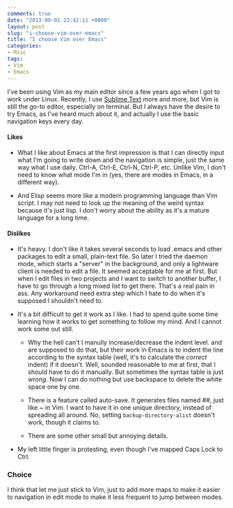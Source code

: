 ```yaml
---
comments: true
date: "2013-09-01 23:42:11 +0800"
layout: post
slug: "i-choose-vim-over-emacs"
title: "I choose Vim over Emacs"
categories:
- Misc
tags:
- Vim
- Emacs
---
```

I've been using Vim as my main editor since a few years ago when I got to work
under Linux. Recently, I use [Sublime Text](http://sublimetext.com) more and
more, but Vim is still the go-to editor, especially on terminal. But I always
have the desire to try Emacs, as I've heard much about it, and actually I use
the basic navigation keys every day.

#### Likes ####

- What I like about Emacs at the first impression is that I can directly input
  what I'm going to write down and the navigation is simple, just the same way
  what I use daily. Ctrl-A, Ctrl-E, Ctrl-N, Ctrl-P, etc. Unlike Vim, I don't
  need to know what mode I'm in (yes, there are modes in Emacs, in a different
  way).

- And Elisp seems more like a modern programming language than Vim script. I
  may not need to look up the meaning of the weird syntax because it's just
  lisp. I don't worry about the ability as it's a mature language for a long
  time.

#### Dislikes ####

- It's heavy. I don't like it takes several seconds to load .emacs and other
  packages to edit a small, plain-text file. So later I tried the daemon mode,
  which starts a "server" in the background, and only a lightware client is
  needed to edit a file. It seemed acceptable for me at first. But when I edit
  files in two projects and I want to switch to another buffer, I have to go
  through a long mixed list to get there. That's a real pain in ass. Any
  workaround need extra step which I hate to do when it's supposed I shouldn't
  need to.

- It's a bit difficult to get it work as I like. I had to spend quite some time
  learning how it works to get something to follow my mind. And I cannot work
  some out still.

  - Why the hell can't I manully increase/decrease the indent level. <TAB> and
    <Shift-TAB> are supposed to do that, but their work in Emacs is to indent
    the line according to the syntax table (well, it's to calculate the
    _correct_ indent) if it doesn't. Well, sounded reasonable to me at first,
    that I should have to do it manually. But sometimes the syntax table is
    just _wrong_. Now I can do nothing but use backspace to delete the white
    space one by one.

  - There is a feature called auto-save. It generates files named #<filename>#,
    just like <filename>~ in Vim. I want to have it in one unique directory,
    instead of spreading all around. No, setting `backup-directory-alist`
    doesn't work, though it claims to.

  - There are some other small but annoying details.

- My left little finger is protesting, even though I've mapped Caps Lock to
  Ctrl.

### Choice ###

I think that let me just stick to Vim, just to add more maps to make it easier
to navigation in edit mode to make it less frequent to jump between modes.
